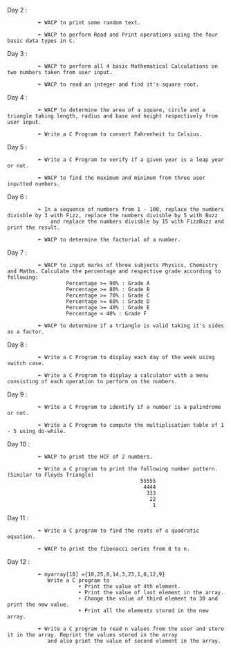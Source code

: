 
Day 2 : 

              ➼ WACP to print some random text.
              
              ➼ WACP to perform Read and Print operations using the four basic data types in C.
                
 
Day 3 : 

              ➼ WACP to perform all 4 basic Mathematical Calculations on two numbers taken from user input.
              
              ➼ WACP to read an integer and find it's square root.
              
         
Day 4 : 

              ➼ WACP to determine the area of a square, circle and a triangle taking length, radius and base and height respectively from user input.
              
              ➼ Write a C Program to convert Fahrenheit to Celsius.    
                 
Day 5 : 

              ➼ Write a C Program to verify if a given year is a leap year or not. 
              
              ➼ WACP to find the maximum and minimum from three user inputted numbers.   

Day 6 : 

              ➼ In a sequence of numbers from 1 - 100, replace the numbers divisble by 3 with Fizz, replace the numbers divisble by 5 with Buzz
                  and replace the numbers divisble by 15 with FizzBuzz and print the result.
              
              ➼ WACP to determine the factorial of a number. 

Day 7 : 

              ➼ WACP to input marks of three subjects Physics, Chemistry and Maths. Calculate the percentage and respective grade according to following:
                       Percentage >= 90% : Grade A
                       Percentage >= 80% : Grade B
                       Percentage >= 70% : Grade C
                       Percentage >= 60% : Grade D
                       Percentage >= 40% : Grade E
                       Percentage < 40% : Grade F
              
              ➼ WACP to determine if a triangle is valid taking it's sides as a factor.

Day 8 : 

              ➼ Write a C Program to display each day of the week using switch case.
              
              ➼ Write a C Program to display a calculator with a menu consisting of each operation to perform on the numbers.  
              
Day 9 : 

              ➼ Write a C Program to identify if a number is a palindrome or not.
              
              ➼ Write a C Program to compute the multiplication table of 1 - 5 using do-while.        
              

Day 10 : 

              ➼ WACP to print the HCF of 2 numbers.
              
              ➼ Write a C program to print the following number pattern. (Similar to Floyds Triangle)
                                               55555
                                                4444
                                                 333
                                                  22
                                                   1
              

Day 11 : 

              ➼ Write a C program to find the roots of a quadratic equation.
              
              ➼ WACP to print the fibonacci series from 0 to n.   
              

Day 12 : 
                               
              ➼ myarray[10] ={10,25,8,14,3,23,1,0,12,9} 
                 Write a C program to
                           ‣ Print the value of 4th element.
                           ‣ Print the value of last element in the array.
                           ‣ Change the value of third element to 30 and print the new value.
                           ‣ Print all the elements stored in the new array.  
         
              ➼ Write a C program to read n values from the user and store it in the array. Reprint the values stored in the array 
                 and also print the value of second element in the array.
 

